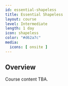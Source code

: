 ```yaml
---
id: essential-shapeless
title: Essential Shapeless
layout: course
level: Intermediate
length: 1 day
icon: shapeless
color: "#d62a7c"
media:
  icons: [ onsite ]
---
```


## Overview

Course content TBA.
